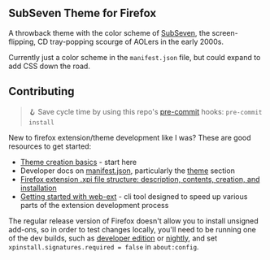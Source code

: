 <image>

## SubSeven Theme for Firefox

A throwback theme with the color scheme of [SubSeven](https://darknetdiaries.com/episode/20/), the screen-flipping, CD tray-popping scourge of AOLers in the early 2000s.

Currently just a color scheme in the `manifest.json` file, but could expand to add CSS down the road.

## Contributing

> 🪝 Save cycle time by using this repo's [pre-commit](https://pre-commit.com/) hooks: `pre-commit install`

New to firefox extension/theme development like I was? These are good resources to get started:

- [Theme creation basics](https://extensionworkshop.com/documentation/themes/) - start here
- Developer docs on [manifest.json](https://developer.mozilla.org/en-US/docs/Mozilla/Add-ons/WebExtensions/manifest.json), particularly the [theme](https://developer.mozilla.org/en-US/docs/Mozilla/Add-ons/WebExtensions/manifest.json/theme) section
- [Firefox extension .xpi file structure: description, contents, creation, and installation](https://stackoverflow.com/questions/30865644/firefox-extension-xpi-file-structure-description-contents-creation-and-inst/31043045#31043045)
- [Getting started with web-ext](https://extensionworkshop.com/documentation/develop/getting-started-with-web-ext/) - cli tool designed to speed up various parts of the extension development process

The regular release version of Firefox doesn't allow you to install unsigned add-ons, so in order to test changes locally, you'll need to be running one of the dev builds, such as [developer edition](https://www.mozilla.org/en-US/firefox/developer/) or [nightly](https://www.mozilla.org/en-US/firefox/112.0a1/releasenotes/), and set `xpinstall.signatures.required = false` in `about:config`.

